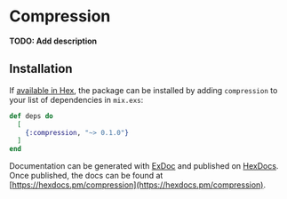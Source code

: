 # Compression

**TODO: Add description**

## Installation

If [available in Hex](https://hex.pm/docs/publish), the package can be installed
by adding `compression` to your list of dependencies in `mix.exs`:

```elixir
def deps do
  [
    {:compression, "~> 0.1.0"}
  ]
end
```

Documentation can be generated with [ExDoc](https://github.com/elixir-lang/ex_doc)
and published on [HexDocs](https://hexdocs.pm). Once published, the docs can
be found at [https://hexdocs.pm/compression](https://hexdocs.pm/compression).

